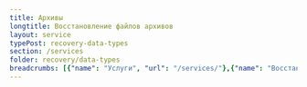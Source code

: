 ```yaml
---
title: Архивы
longtitle: Восстановление файлов архивов
layout: service
typePost: recovery-data-types
section: /services
folder: recovery/data-types
breadcrumbs: [{"name": "Услуги", "url": "/services/"},{"name": "Восстановление данных", "url": "/services/recovery/"},{"name": "Типы данных", "url":  "/services/recovery/data-types/"}]
---
```

